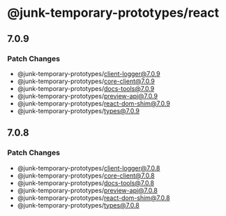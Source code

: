 # @junk-temporary-prototypes/react

## 7.0.9

### Patch Changes

- @junk-temporary-prototypes/client-logger@7.0.9
- @junk-temporary-prototypes/core-client@7.0.9
- @junk-temporary-prototypes/docs-tools@7.0.9
- @junk-temporary-prototypes/preview-api@7.0.9
- @junk-temporary-prototypes/react-dom-shim@7.0.9
- @junk-temporary-prototypes/types@7.0.9

## 7.0.8

### Patch Changes

- @junk-temporary-prototypes/client-logger@7.0.8
- @junk-temporary-prototypes/core-client@7.0.8
- @junk-temporary-prototypes/docs-tools@7.0.8
- @junk-temporary-prototypes/preview-api@7.0.8
- @junk-temporary-prototypes/react-dom-shim@7.0.8
- @junk-temporary-prototypes/types@7.0.8
